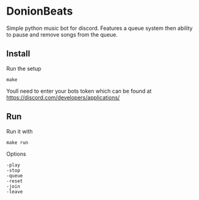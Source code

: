 # DonionBeats

Simple python music bot for discord. Features a queue system then ability to pause and remove songs from the queue.

## Install

Run the setup

`make`

Youll need to enter your bots token which can be found at https://discord.com/developers/applications/

## Run

Run it with

`make run`

Options

```
-play
-stop
-queue
-reset
-join
-leave
```
